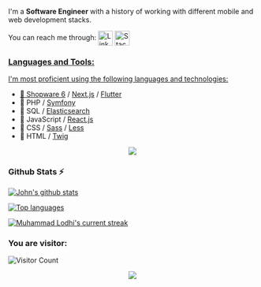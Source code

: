 
I'm a **Software Engineer** with a history of working with different mobile and web development stacks.


 You can reach me through: <a href="https://www.linkedin.com/in/muhammad-khan-lodhi/">
 <img  alt="LinkedIn" title="LinkedIn" src="https://img.shields.io/static/v1?message=LinkedIn&logo=linkedin&label=&color=0077B5&logoColor=white&labelColor=&style=for-the-badge" height="30" align="center" /></a>
<a href="https://stackoverflow.com/users/22289437/mlodhi">
 <img  alt="StackOverflow" title="StackOverflow" src="https://img.shields.io/static/v1?message=StackOverflow&logo=stackoverflow&label=&color=F58025&logoColor=FFFFFF&labelColor=&style=for-the-badge" height="30" align="center" />




### **Languages and Tools:**  
I'm most proficient using the following languages and technologies:

* 💙 [Shopware 6](https://github.com/shopware/platform/) / [Next.js](https://github.com/vercel/next.js) / [Flutter](https://github.com/flutter/flutter)
* 🐘 PHP / [Symfony](https://github.com/symfony/)
* 🔎 SQL / [Elasticsearch](https://github.com/elastic/elasticsearch/)
* 🔨️ JavaScript / [React.js](https://github.com/reactjs)
* 🎨 CSS / [Sass](https://github.com/sass/) / [Less](https://github.com/less/)
* 📄 HTML / [Twig](https://github.com/twigphp/)

  
<p align="center">
  <a href="https://skillicons.dev">
    <img src="https://skillicons.dev/icons?i=html,css,js,mysql,php,flutter,tailwind,react,next,nodejs,git,github,postman,stackoverflow" />
  </a>
</p>


### Github Stats ⚡

 [![John's github stats](https://bad-apple-github-readme.vercel.app/api?username=lodhik9&show_icons=true&count_private=true&line_height=20&icon_color=00b3ff&theme=blue-green&title_color=00b3ff)](#)
 
 [![Top languages](https://github-readme-mwendwa.vercel.app/api/top-langs/?username=lodhik9&layout=compact&count_private=true&theme=blue-green&title_color=00b3ff)](#)

[![Muhammad Lodhi's current streak](https://github-readme-streak-stats-blush.vercel.app/?user=lodhik9&count_private=true&theme=blue-green&title_color=00b3ff)](#)


### You are visitor: 
![Visitor Count](https://profile-counter.glitch.me/{lodhik9}/count.svg)

<p align="center">
     <img src="https://capsule-render.vercel.app/api?type=waving&color=gradient&height=100&section=footer"/>
</p>
